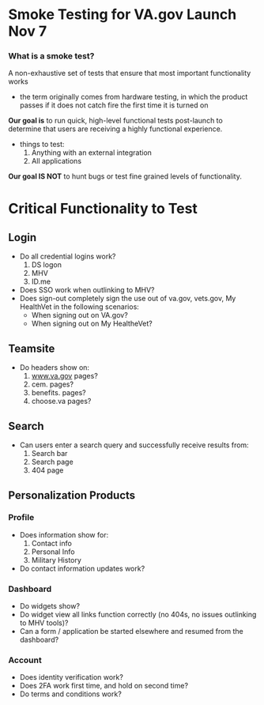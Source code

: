 # Smoke Testing for VA.gov Launch Nov 7
### What is a smoke test?
A non-exhaustive set of tests that ensure that most important functionality works
- the term originally comes from hardware testing, in which the product passes if it does not catch fire the first time it is turned on

**Our goal is** to run quick, high-level functional tests post-launch to determine that users are receiving a highly functional experience.
- things to test:
  1. Anything with an external integration
  2. All applications

**Our goal IS NOT** to hunt bugs or test fine grained levels of functionality.

# Critical Functionality to Test
## Login
- Do all credential logins work?
   1. DS logon
   2. MHV 
   3. ID.me
- Does SSO work when outlinking to MHV?
- Does sign-out completely sign the use out of va.gov, vets.gov, My HealthVet in the following scenarios:
   - When signing out on VA.gov?
   - When signing out on My HealtheVet?

## Teamsite
- Do headers show on:
   1. www.va.gov pages?
   2. cem. pages?
   3. benefits. pages?
   4. choose.va pages?

## Search
- Can users enter a search query and successfully receive results from:
   1. Search bar
   2. Search page
   3. 404 page

## Personalization Products
### Profile
- Does information show for:
   1. Contact info
   2. Personal Info
   3. Military History
- Do contact information updates work?

### Dashboard
- Do widgets show?
- Do widget view all links function correctly (no 404s, no issues outlinking to MHV tools)?
- Can a form / application be started elsewhere and resumed from the dashboard?

### Account 
- Does identity verification work?
- Does 2FA work first time, and hold on second time?
- Do terms and conditions work?
   
 
